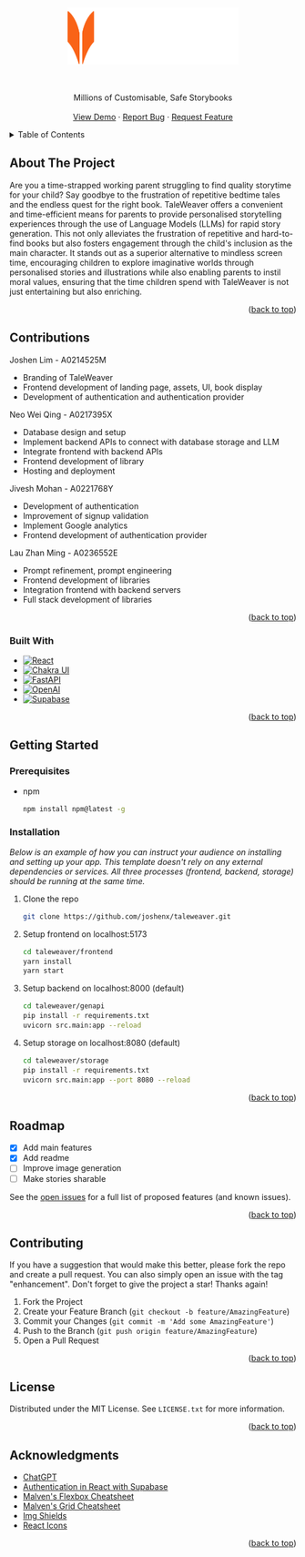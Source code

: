 <!-- Improved compatibility of back to top link: See: https://github.com/othneildrew/Best-README-Template/pull/73 -->

<a name="readme-top"></a>

<!--
*** Thanks for checking out the Best-README-Template. If you have a suggestion
*** that would make this better, please fork the repo and create a pull request
*** or simply open an issue with the tag "enhancement".
*** Don't forget to give the project a star!
*** Thanks again! Now go create something AMAZING! :D
-->

<!-- PROJECT SHIELDS -->
<!--
*** I'm using markdown "reference style" links for readability.
*** Reference links are enclosed in brackets [ ] instead of parentheses ( ).
*** See the bottom of this document for the declaration of the reference variables
*** for contributors-url, forks-url, etc. This is an optional, concise syntax you may use.
*** https://www.markdownguide.org/basic-syntax/#reference-style-links
-->

<!-- PROJECT LOGO -->
<br />
<div align="center">
  <a href="https://github.com/joshenx/taleweaver">
    <img style="margin: 2rem" src="/frontend/src/images/taleweaver_logo_color_light.svg" alt="TaleWeaver Logo" width="300" height="100">
  </a>

  <p align="center">
    Millions of Customisable, Safe Storybooks
    <br />
    <br />
    <a href="https://taleweaver.onrender.com/">View Demo</a>
    ·
    <a href="https://github.com/joshenx/taleweaver/issues">Report Bug</a>
    ·
    <a href="https://github.com/joshenx/taleweaver/issues">Request Feature</a>
  </p>
</div>

<!-- TABLE OF CONTENTS -->
<details>
  <summary>Table of Contents</summary>
  <ol>
    <li>
      <a href="#about-the-project">About The Project</a>
      <ul>
        <li><a href="#built-with">Built With</a></li>
      </ul>
    </li>
    <li>
      <a href="#getting-started">Getting Started</a>
      <ul>
        <li><a href="#prerequisites">Prerequisites</a></li>
        <li><a href="#installation">Installation</a></li>
      </ul>
    </li>
    <li><a href="#roadmap">Roadmap</a></li>
    <li><a href="#contributing">Contributing</a></li>
    <li><a href="#license">License</a></li>
    <li><a href="#contact">Contact</a></li>
    <li><a href="#acknowledgments">Acknowledgments</a></li>
  </ol>
</details>

<!-- ABOUT THE PROJECT -->

## About The Project

Are you a time-strapped working parent struggling to find quality storytime for your child? Say goodbye to the frustration of repetitive bedtime tales and the endless quest for the right book. TaleWeaver offers a convenient and time-efficient means for parents to provide personalised storytelling experiences through the use of Language Models (LLMs) for rapid story generation. This not only alleviates the frustration of repetitive and hard-to-find books but also fosters engagement through the child's inclusion as the main character. It stands out as a superior alternative to mindless screen time, encouraging children to explore imaginative worlds through personalised stories and illustrations while also enabling parents to instil moral values, ensuring that the time children spend with TaleWeaver is not just entertaining but also enriching.

<p align="right">(<a href="#readme-top">back to top</a>)</p>

<!-- CONTACT -->

## Contributions

Joshen Lim - A0214525M

- Branding of TaleWeaver
- Frontend development of landing page, assets, UI, book display
- Development of authentication and authentication provider

Neo Wei Qing - A0217395X

- Database design and setup
- Implement backend APIs to connect with database storage and LLM
- Integrate frontend with backend APIs
- Frontend development of library
- Hosting and deployment

Jivesh Mohan - A0221768Y

- Development of authentication
- Improvement of signup validation
- Implement Google analytics
- Frontend development of authentication provider

Lau Zhan Ming - A0236552E

- Prompt refinement, prompt engineering
- Frontend development of libraries
- Integration frontend with backend servers
- Full stack development of libraries

<p align="right">(<a href="#readme-top">back to top</a>)</p>

### Built With

- [![React][React.js]][React-url]
- [![Chakra UI][Chakra-ui]][Chakra-url]
- [![FastAPI][FastAPI]][FastAPI-url]
- [![OpenAI][OpenAI]][OpenAI-url]
- [![Supabase][Supabase-icon]][Supabase-url]

<p align="right">(<a href="#readme-top">back to top</a>)</p>

<!-- GETTING STARTED -->

## Getting Started

### Prerequisites

- npm
  ```sh
  npm install npm@latest -g
  ```

### Installation

_Below is an example of how you can instruct your audience on installing and setting up your app. This template doesn't rely on any external dependencies or services. All three processes (frontend, backend, storage) should be running at the same time._

1. Clone the repo
   ```sh
   git clone https://github.com/joshenx/taleweaver.git
   ```
2. Setup frontend on localhost:5173
   ```sh
   cd taleweaver/frontend
   yarn install
   yarn start
   ```
3. Setup backend on localhost:8000 (default)
   ```sh
   cd taleweaver/genapi
   pip install -r requirements.txt
   uvicorn src.main:app --reload
   ```
4. Setup storage on localhost:8080 (default)
   ```sh
   cd taleweaver/storage
   pip install -r requirements.txt
   uvicorn src.main:app --port 8080 --reload
   ```

<p align="right">(<a href="#readme-top">back to top</a>)</p>

<!-- ROADMAP -->

## Roadmap

- [x] Add main features
- [x] Add readme
- [ ] Improve image generation
- [ ] Make stories sharable

See the [open issues](https://github.com/joshenx/taleweaver/issues) for a full list of proposed features (and known issues).

<p align="right">(<a href="#readme-top">back to top</a>)</p>

<!-- CONTRIBUTING -->

## Contributing

If you have a suggestion that would make this better, please fork the repo and create a pull request. You can also simply open an issue with the tag "enhancement".
Don't forget to give the project a star! Thanks again!

1. Fork the Project
2. Create your Feature Branch (`git checkout -b feature/AmazingFeature`)
3. Commit your Changes (`git commit -m 'Add some AmazingFeature'`)
4. Push to the Branch (`git push origin feature/AmazingFeature`)
5. Open a Pull Request

<p align="right">(<a href="#readme-top">back to top</a>)</p>

<!-- LICENSE -->

## License

Distributed under the MIT License. See `LICENSE.txt` for more information.

<p align="right">(<a href="#readme-top">back to top</a>)</p>

<!-- ACKNOWLEDGMENTS -->

## Acknowledgments

- [ChatGPT](https://chat.openai.com/)
- [Authentication in React with Supabase](https://blog.openreplay.com/authentication-in-react-with-supabase/)
- [Malven's Flexbox Cheatsheet](https://flexbox.malven.co/)
- [Malven's Grid Cheatsheet](https://grid.malven.co/)
- [Img Shields](https://shields.io)
- [React Icons](https://react-icons.github.io/react-icons/search)

<p align="right">(<a href="#readme-top">back to top</a>)</p>

<!-- MARKDOWN LINKS & IMAGES -->
<!-- https://www.markdownguide.org/basic-syntax/#reference-style-links -->

[React.js]: https://img.shields.io/badge/React-20232A?style=for-the-badge&logo=react&logoColor=61DAFB
[React-url]: https://reactjs.org/
[Chakra-ui]: https://shields.io/badge/chakra--ui-black?logo=chakraui&style=for-the-badge
[Chakra-url]: https://chakra-ui.com/
[FastAPI]: https://img.shields.io/badge/FastAPI-black?style=for-the-badge&logo=fastapi
[FastAPI-url]: https://fastapi.tiangolo.com/
[Supabase-icon]: https://shields.io/badge/supabase-black?logo=supabase&style=for-the-badge
[Supabase-url]: https://supabase.com/
[OpenAI]: https://shields.io/badge/OpenAI-black?logo=openai&style=for-the-badge
[OpenAI-url]: https://openai.com/
